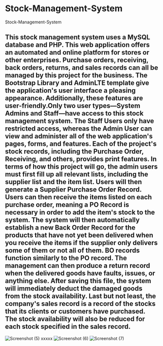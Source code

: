 # Stock-Management-System
Stock-Management-System

This stock management system uses a MySQL database and PHP. This web application offers an automated and online platform for stores or other enterprises. Purchase orders, receiving, back orders, returns, and sales records can all be managed by this project for the business. The Bootstrap Library and AdminLTE template give the application's user interface a pleasing appearance. Additionally, these features are user-friendly.Only two user types—System Admins and Staff—have access to this stock management system. The Staff Users only have restricted access, whereas the Admin User can view and administer all of the web application's pages, forms, and features.
Each of the project's stock records, including the Purchase Order, Receiving, and others, provides print features. In terms of how this project will go, the admin users must first fill up all relevant lists, including the supplier list and the item list. Users will then generate a Supplier Purchase Order Record. Users can then receive the items listed on each purchase order, meaning a PO Record is necessary in order to add the item's stock to the system. The system will then automatically establish a new Back Order Record for the products that have not yet been delivered when you receive the items if the supplier only delivers some of them or not all of them. BO records function similarly to the PO record.
The management can then produce a return record when the delivered goods have faults, issues, or anything else. After saving this file, the system will immediately deduct the damaged goods from the stock availability. Last but not least, the company's sales record is a record of the stocks that its clients or customers have purchased. The stock availability will also be reduced for each stock specified in the sales record.
---------------------------------------------------------------------------------

![Screenshot (5)](https://user-images.githubusercontent.com/36708000/189607065-28afd173-791a-43b6-8cb5-6584fadedafe.png)
xxxxx
![Screenshot (6)](https://user-images.githubusercontent.com/36708000/189607084-08499a5c-3c23-4c81-bf2f-bda7f6f0bdd8.png)
![Screenshot (7)](https://user-images.githubusercontent.com/36708000/189607103-2ace09bb-3b20-4ec2-a4e1-31b506d8b740.png)
